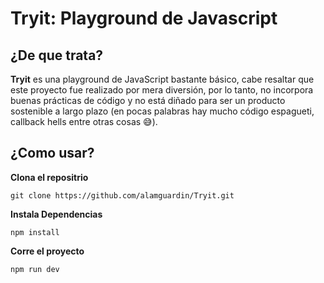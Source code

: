 # Tryit: Playground de Javascript

## ¿De que trata?

**Tryit** es una playground de JavaScript bastante básico, cabe resaltar que este proyecto fue realizado por mera diversión, por lo tanto, no incorpora buenas prácticas de código y no está diñado para ser un producto sostenible a largo plazo (en pocas palabras hay mucho código espagueti, callback hells entre otras cosas 😅).

## ¿Como usar?

**Clona el repositrio**
```
git clone https://github.com/alamguardin/Tryit.git
```

**Instala Dependencias**
```
npm install
```

**Corre el proyecto**
```
npm run dev
```